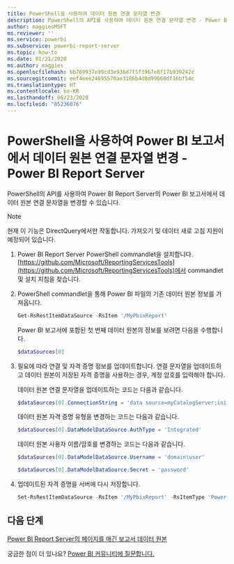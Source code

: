 ```yaml
---
title: PowerShell을 사용하여 데이터 원본 연결 문자열 변경
description: PowerShell의 API를 사용하여 데이터 원본 연결 문자열 변경 - Power BI Report Server
author: maggiesMSFT
ms.reviewer: ''
ms.service: powerbi
ms.subservice: powerbi-report-server
ms.topic: how-to
ms.date: 01/21/2020
ms.author: maggies
ms.openlocfilehash: bb769937e99cd3e936d7f5f3967e8f17b939242c
ms.sourcegitcommit: eef4eee24695570ae3186b4d8d99660df16bf54c
ms.translationtype: HT
ms.contentlocale: ko-KR
ms.lasthandoff: 06/23/2020
ms.locfileid: "85236076"
---
```

# <a name="change-data-source-connection-strings-in-power-bi-reports-with-powershell---power-bi-report-server"></a>PowerShell을 사용하여 Power BI 보고서에서 데이터 원본 연결 문자열 변경 - Power BI Report Server


PowerShell의 API를 사용하여 Power BI Report Server의 Power BI 보고서에서 데이터 원본 연결 문자열을 변경할 수 있습니다. 

> [!NOTE]
> 현재 이 기능은 DirectQuery에서만 작동합니다. 가져오기 및 데이터 새로 고침 지원이 예정되어 있습니다.

1. Power BI Report Server PowerShell commandlet을 설치합니다. [https://github.com/Microsoft/ReportingServicesTools](https://github.com/Microsoft/ReportingServicesTools)에서 commandlet 및 설치 지침을 찾습니다. 

2. PowerShell commandlet을 통해 Power BI 파일의 기존 데이터 원본 정보를 가져옵니다.

    ```powershell
    Get-RsRestItemDataSource -RsItem '/MyPbixReport'
    ```

    Power BI 보고서에 포함된 첫 번째 데이터 원본의 정보를 보려면 다음을 수행합니다. 

    ```powershell
    $dataSources[0]
    ```

3. 필요에 따라 연결 및 자격 증명 정보를 업데이트합니다. 연결 문자열을 업데이트하고 데이터 원본이 저장된 자격 증명을 사용하는 경우, 계정 암호를 입력해야 합니다. 

    데이터 원본 연결 문자열을 업데이트하는 코드는 다음과 같습니다.

    ```powershell
    $dataSources[0].ConnectionString = 'data source=myCatalogServer;initial catalog=ReportServer;persist security info=False' 
    ```

    데이터 원본 자격 증명 유형을 변경하는 코드는 다음과 같습니다.

    ```powershell
    $dataSources[0].DataModelDataSource.AuthType = 'Integrated'
    ```

    데이터 원본 사용자 이름/암호를 변경하는 코드는 다음과 같습니다.

    ```powershell
    $dataSources[0].DataModelDataSource.Username = 'domain\user'
    ```
    ```powershell
    $dataSources[0].DataModelDataSource.Secret = 'password'
    ```

4. 업데이트된 자격 증명을 서버에 다시 저장합니다.

    ```powershell
    Set-RsRestItemDataSource -RsItem '/MyPbixReport' -RsItemType 'PowerBIReport' -DataSources $dataSources
    ```

## <a name="next-steps"></a>다음 단계

[Power BI Report Server의 페이지를 매긴 보고서 데이터 원본](connect-data-sources.md) 

궁금한 점이 더 있나요? [Power BI 커뮤니티에 질문합니다.](https://community.powerbi.com/)
